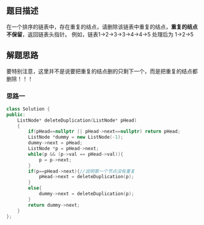 ## 题目描述

在一个排序的链表中，存在重复的结点，请删除该链表中重复的结点，**重复的结点不保留**，返回链表头指针。 例如，链表1->2->3->3->4->4->5 处理后为 1->2->5 

## 解题思路

要特别注意，这里并不是说要把重复的结点删的只剩下一个，而是把重复的结点都删除！！！

### 思路一

```cpp
class Solution {
public:
    ListNode* deleteDuplication(ListNode* pHead)
    {
        if(pHead==nullptr || pHead->next==nullptr) return pHead;
        ListNode *dummy = new ListNode(-1);
        dummy->next = pHead;
        ListNode *p = pHead->next;
        while(p && (p->val == pHead->val)){
            p = p->next;
        }
        if(p==pHead->next){//说明第一个节点没有重复
            pHead->next = deleteDuplication(p);
        }
        else{
            dummy->next = deleteDuplication(p);
        }
        return dummy->next;
    }
};
```

